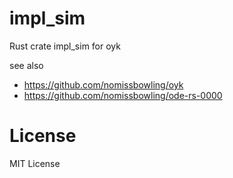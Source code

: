 impl_sim
========

Rust crate impl_sim for oyk


see also

- [ https://github.com/nomissbowling/oyk ]( https://github.com/nomissbowling/oyk )
- [ https://github.com/nomissbowling/ode-rs-0000 ]( https://github.com/nomissbowling/ode-rs-0000 )


License
=======

MIT License

